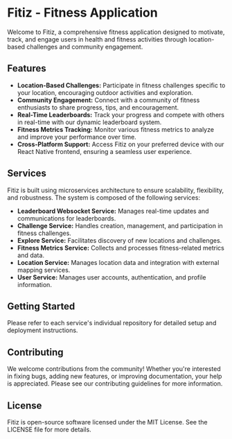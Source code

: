 # Fitiz - Fitness Application

Welcome to Fitiz, a comprehensive fitness application designed to motivate, track, and engage users in health and fitness activities through location-based challenges and community engagement.

## Features

-   **Location-Based Challenges:** Participate in fitness challenges specific to your location, encouraging outdoor activities and exploration.
-   **Community Engagement:** Connect with a community of fitness enthusiasts to share progress, tips, and encouragement.
-   **Real-Time Leaderboards:** Track your progress and compete with others in real-time with our dynamic leaderboard system.
-   **Fitness Metrics Tracking:** Monitor various fitness metrics to analyze and improve your performance over time.
-   **Cross-Platform Support:** Access Fitiz on your preferred device with our React Native frontend, ensuring a seamless user experience.

## Services

Fitiz is built using microservices architecture to ensure scalability, flexibility, and robustness. The system is composed of the following services:

-   **Leaderboard Websocket Service:** Manages real-time updates and communications for leaderboards.
-   **Challenge Service:** Handles creation, management, and participation in fitness challenges.
-   **Explore Service:** Facilitates discovery of new locations and challenges.
-   **Fitness Metrics Service:** Collects and processes fitness-related metrics and data.
-   **Location Service:** Manages location data and integration with external mapping services.
-   **User Service:** Manages user accounts, authentication, and profile information.

## Getting Started

Please refer to each service's individual repository for detailed setup and deployment instructions.

## Contributing

We welcome contributions from the community! Whether you're interested in fixing bugs, adding new features, or improving documentation, your help is appreciated. Please see our contributing guidelines for more information.

## License

Fitiz is open-source software licensed under the MIT License. See the LICENSE file for more details.
